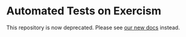 # Automated Tests on Exercism

This repository is now deprecated. Please see [our new docs](https://github.com/exercism/v3-docs) instead.
